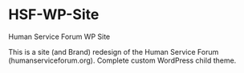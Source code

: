 # HSF-WP-Site
Human Service Forum WP Site

This is a site (and Brand) redesign of the Human Service Forum (humanserviceforum.org).  Complete custom WordPress child theme.
